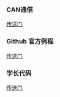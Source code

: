 ### CAN通信

[传送门](https://blog.csdn.net/weixin_54448108/article/details/125881138?spm=1001.2014.3001.5501csdn的电机驱动教程)

### Github 官方例程

[传送门](https://github.com/RoboMaster/Development-Board-C-Examples)

### 学长代码

[传送门](https://gitee.com/broofssy/rm_infantry?_from=gitee_search#3-%E6%9D%BF%E8%BD%BDled%E4%BB%BB%E5%8A%A1])